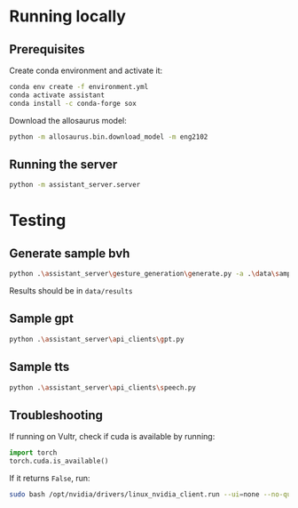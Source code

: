 # Running locally

## Prerequisites

Create conda environment and activate it:

```bash
conda env create -f environment.yml
conda activate assistant
conda install -c conda-forge sox
```

Download the allosaurus model:

```bash
python -m allosaurus.bin.download_model -m eng2102
```

## Running the server

```bash
python -m assistant_server.server
```

# Testing

## Generate sample bvh

```bash
python .\assistant_server\gesture_generation\generate.py -a .\data\samples\barefoot.wav -o .\data\zeggs\options.json -s .\data\zeggs\styles\old.bvh
```

Results should be in `data/results`

## Sample gpt

```bash
python .\assistant_server\api_clients\gpt.py
```

## Sample tts

```bash
python .\assistant_server\api_clients\speech.py
```


## Troubleshooting

If running on Vultr, check if cuda is available by running:

```python
import torch
torch.cuda.is_available()
```

If it returns `False`, run:

```bash
sudo bash /opt/nvidia/drivers/linux_nvidia_client.run --ui=none --no-questions
```